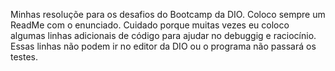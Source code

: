 Minhas resoluçõe para os desafios do Bootcamp da DIO. Coloco sempre um ReadMe com o enunciado. Cuidado porque muitas vezes eu coloco algumas linhas adicionais de código para ajudar no debuggig e raciocínio. Essas linhas não podem ir no editor da DIO ou o programa não passará os testes.